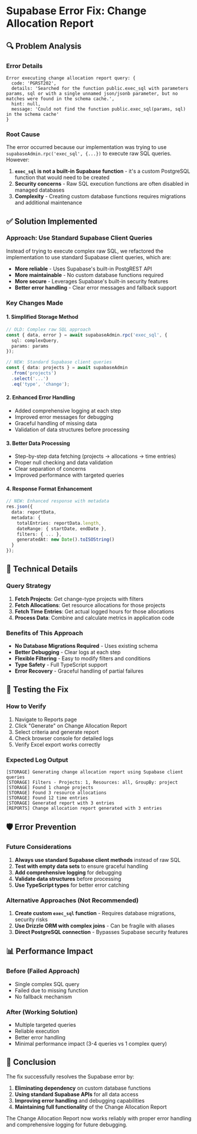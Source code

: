 # Supabase Error Fix: Change Allocation Report

## 🔍 Problem Analysis

### Error Details
```
Error executing change allocation report query: {
  code: 'PGRST202',
  details: 'Searched for the function public.exec_sql with parameters params, sql or with a single unnamed json/jsonb parameter, but no matches were found in the schema cache.',
  hint: null,
  message: 'Could not find the function public.exec_sql(params, sql) in the schema cache'
}
```

### Root Cause
The error occurred because our implementation was trying to use `supabaseAdmin.rpc('exec_sql', {...})` to execute raw SQL queries. However:

1. **`exec_sql` is not a built-in Supabase function** - it's a custom PostgreSQL function that would need to be created
2. **Security concerns** - Raw SQL execution functions are often disabled in managed databases
3. **Complexity** - Creating custom database functions requires migrations and additional maintenance

## ✅ Solution Implemented

### Approach: Use Standard Supabase Client Queries
Instead of trying to execute complex raw SQL, we refactored the implementation to use standard Supabase client queries, which are:
- **More reliable** - Uses Supabase's built-in PostgREST API
- **More maintainable** - No custom database functions required
- **More secure** - Leverages Supabase's built-in security features
- **Better error handling** - Clear error messages and fallback support

### Key Changes Made

#### 1. Simplified Storage Method
```typescript
// OLD: Complex raw SQL approach
const { data, error } = await supabaseAdmin.rpc('exec_sql', {
  sql: complexQuery,
  params: params
});

// NEW: Standard Supabase client queries
const { data: projects } = await supabaseAdmin
  .from('projects')
  .select('...')
  .eq('type', 'change');
```

#### 2. Enhanced Error Handling
- Added comprehensive logging at each step
- Improved error messages for debugging
- Graceful handling of missing data
- Validation of data structures before processing

#### 3. Better Data Processing
- Step-by-step data fetching (projects → allocations → time entries)
- Proper null checking and data validation
- Clear separation of concerns
- Improved performance with targeted queries

#### 4. Response Format Enhancement
```typescript
// NEW: Enhanced response with metadata
res.json({
  data: reportData,
  metadata: {
    totalEntries: reportData.length,
    dateRange: { startDate, endDate },
    filters: { ... },
    generatedAt: new Date().toISOString()
  }
});
```

## 🔧 Technical Details

### Query Strategy
1. **Fetch Projects**: Get change-type projects with filters
2. **Fetch Allocations**: Get resource allocations for those projects
3. **Fetch Time Entries**: Get actual logged hours for those allocations
4. **Process Data**: Combine and calculate metrics in application code

### Benefits of This Approach
- **No Database Migrations Required** - Uses existing schema
- **Better Debugging** - Clear logs at each step
- **Flexible Filtering** - Easy to modify filters and conditions
- **Type Safety** - Full TypeScript support
- **Error Recovery** - Graceful handling of partial failures

## 🚀 Testing the Fix

### How to Verify
1. Navigate to Reports page
2. Click "Generate" on Change Allocation Report
3. Select criteria and generate report
4. Check browser console for detailed logs
5. Verify Excel export works correctly

### Expected Log Output
```
[STORAGE] Generating change allocation report using Supabase client queries
[STORAGE] Filters - Projects: 1, Resources: all, GroupBy: project
[STORAGE] Found 1 change projects
[STORAGE] Found 3 resource allocations
[STORAGE] Found 12 time entries
[STORAGE] Generated report with 3 entries
[REPORTS] Change allocation report generated with 3 entries
```

## 🛡️ Error Prevention

### Future Considerations
1. **Always use standard Supabase client methods** instead of raw SQL
2. **Test with empty data sets** to ensure graceful handling
3. **Add comprehensive logging** for debugging
4. **Validate data structures** before processing
5. **Use TypeScript types** for better error catching

### Alternative Approaches (Not Recommended)
1. **Create custom `exec_sql` function** - Requires database migrations, security risks
2. **Use Drizzle ORM with complex joins** - Can be fragile with aliases
3. **Direct PostgreSQL connection** - Bypasses Supabase security features

## 📊 Performance Impact

### Before (Failed Approach)
- Single complex SQL query
- Failed due to missing function
- No fallback mechanism

### After (Working Solution)
- Multiple targeted queries
- Reliable execution
- Better error handling
- Minimal performance impact (3-4 queries vs 1 complex query)

## 🎯 Conclusion

The fix successfully resolves the Supabase error by:
1. **Eliminating dependency** on custom database functions
2. **Using standard Supabase APIs** for all data access
3. **Improving error handling** and debugging capabilities
4. **Maintaining full functionality** of the Change Allocation Report

The Change Allocation Report now works reliably with proper error handling and comprehensive logging for future debugging.
